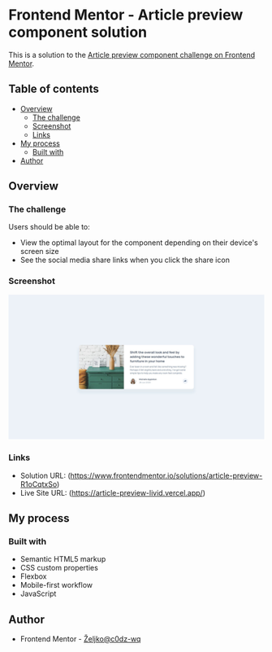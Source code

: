 # Frontend Mentor - Article preview component solution

This is a solution to the [Article preview component challenge on Frontend Mentor](https://www.frontendmentor.io/challenges/article-preview-component-dYBN_pYFT).

## Table of contents

- [Overview](#overview)
  - [The challenge](#the-challenge)
  - [Screenshot](#screenshot)
  - [Links](#links)
- [My process](#my-process)
  - [Built with](#built-with)
- [Author](#author)

## Overview

### The challenge

Users should be able to:

- View the optimal layout for the component depending on their device's screen size
- See the social media share links when you click the share icon

### Screenshot

![](./article-preview-screenshot.jpg)

### Links

- Solution URL: (https://www.frontendmentor.io/solutions/article-preview-R1oCqtxSo)
- Live Site URL: (https://article-preview-livid.vercel.app/)

## My process

### Built with

- Semantic HTML5 markup
- CSS custom properties
- Flexbox
- Mobile-first workflow
- JavaScript

## Author

- Frontend Mentor - [Željko@c0dz-wq](https://www.frontendmentor.io/profile/c0dz-wq)
